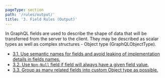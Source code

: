 ```yaml
---
pageType: section
path: '/rules/output/'
title: '3. Field Rules (Output)'
---
```


In GraphQL fields are used to describe the shape of data that will be transferred from the server to the client. They may be described as scalar types as well as complex structures - Object type (GraphQLObjectType).

<!-- card-links -->

- [3.1. Use semantic names for fields and avoid leaking of implementation details in fields names.](./output-semantic-names.md)
- [3.2. Use `Non-Null` field if field will always have a given field value.](./output-non-null.md)
- [3.3. Group as many related fields into custom Object type as possible.](./output-grouping.md)
